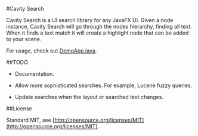 #Cavity Search

Cavity Search is a UI search library for any JavaFX UI.  Given a node instance, Cavity Search will go through the nodes hierarchy, finding all text.  When it finds a text match it will create a highlight node that can be added to your scene.

For usage, check out [DemoApp.java](https://github.com/andytill/cavity-search/blob/master/src/main/java/cavitysearch/demo/DemoApp.java).

##TODO

 * Documentation.

 * Allow more sophisticated searches.  For example, Lucene fuzzy queries.

 * Update searches when the layout or searched text changes.

##License

Standard MIT, see [http://opensource.org/licenses/MIT](http://opensource.org/licenses/MIT).